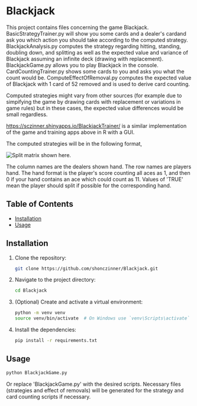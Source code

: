 # Blackjack

This project contains files concerning the game Blackjack. BasicStrategyTrainer.py will show you some cards and a dealer's cardand ask you which action you should take according to the computed strategy. BlackjackAnalysis.py computes the strategy regarding hitting, standing, doubling down, and splitting as well as the expected value and variance of Blackjack assuming an infinite deck (drawing with replacement). BlackjackGame.py allows you to play Blackjack in the console. CardCountingTrainer.py shows some cards to you and asks you what the count would be. ComputeEffectOfRemoval.py computes the expected value of Blackjack with 1 card of 52 removed and is used to derive card counting.

Computed strategies might vary from other sources (for example due to simpifying the game by drawing cards with replacement or variations in game rules) but in these cases, the expected value differences would be small regardless.

https://sczinner.shinyapps.io/BlackjackTrainer/ is a similar implementation of the game and training apps above in R with a GUI.

The computed strategies will be in the following format,

![Split matrix shown here.](https://github.com/shonczinner/Blackjack/raw/main/images/split_matrix.png)

The column names are the dealers shown hand. The row names are players hand. The hand format is the player's score counting all aces as 1, and then 0 if your hand contains an ace which could count as 11. Values of 'TRUE' mean the player should split if possible for the corresponding hand. 

## Table of Contents

- [Installation](#installation)
- [Usage](#usage)

## Installation

1. Clone the repository:
    ```bash
    git clone https://github.com/shonczinner/Blackjack.git
    ```
2. Navigate to the project directory:
    ```bash
    cd Blackjack
    ```
3. (Optional) Create and activate a virtual environment:
    ```bash
    python -m venv venv
    source venv/bin/activate  # On Windows use `venv\Scripts\activate`
    ```
4. Install the dependencies:
    ```bash
    pip install -r requirements.txt
    ```

## Usage

```bash
python BlackjackGame.py
```
Or replace 'BlackjackGame.py' with the desired scripts. Necessary files (strategies and effect of removals) will be generated for the strategy and card counting scripts if necessary. 

